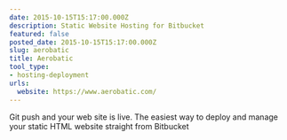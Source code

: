 ```yaml
---
date: 2015-10-15T15:17:00.000Z
description: Static Website Hosting for Bitbucket
featured: false
posted_date: 2015-10-15T15:17:00.000Z
slug: aerobatic
title: Aerobatic
tool_type:
- hosting-deployment
urls:
  website: https://www.aerobatic.com/
---
```


Git push and your web site is live. The easiest way to deploy and manage your static HTML website straight from Bitbucket
